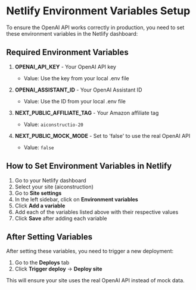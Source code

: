 # Netlify Environment Variables Setup

To ensure the OpenAI API works correctly in production, you need to set these environment variables in the Netlify dashboard:

## Required Environment Variables

1. **OPENAI_API_KEY** - Your OpenAI API key
   - Value: Use the key from your local .env file

2. **OPENAI_ASSISTANT_ID** - Your OpenAI Assistant ID
   - Value: Use the ID from your local .env file

3. **NEXT_PUBLIC_AFFILIATE_TAG** - Your Amazon affiliate tag
   - Value: `aiconstructio-20`

4. **NEXT_PUBLIC_MOCK_MODE** - Set to 'false' to use the real OpenAI API
   - Value: `false`

## How to Set Environment Variables in Netlify

1. Go to your Netlify dashboard
2. Select your site (aiconstruction)
3. Go to **Site settings**
4. In the left sidebar, click on **Environment variables**
5. Click **Add a variable**
6. Add each of the variables listed above with their respective values
7. Click **Save** after adding each variable

## After Setting Variables

After setting these variables, you need to trigger a new deployment:

1. Go to the **Deploys** tab
2. Click **Trigger deploy** → **Deploy site**

This will ensure your site uses the real OpenAI API instead of mock data. 